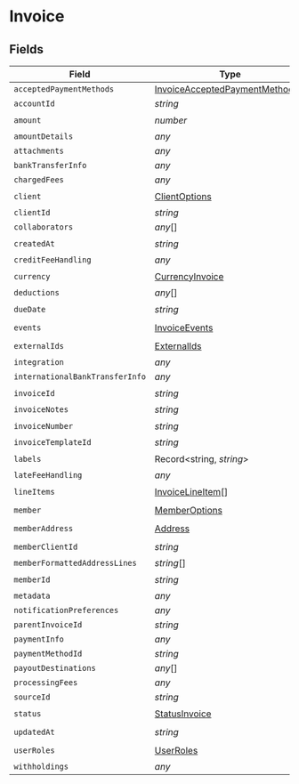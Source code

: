 # Invoice


## Fields

| Field                                                                                   | Type                                                                                    | Required                                                                                | Description                                                                             |
| --------------------------------------------------------------------------------------- | --------------------------------------------------------------------------------------- | --------------------------------------------------------------------------------------- | --------------------------------------------------------------------------------------- |
| `acceptedPaymentMethods`                                                                | [InvoiceAcceptedPaymentMethods](../../models/shared/invoiceacceptedpaymentmethods.md)[] | :heavy_minus_sign:                                                                      | N/A                                                                                     |
| `accountId`                                                                             | *string*                                                                                | :heavy_minus_sign:                                                                      | N/A                                                                                     |
| `amount`                                                                                | *number*                                                                                | :heavy_check_mark:                                                                      | N/A                                                                                     |
| `amountDetails`                                                                         | *any*                                                                                   | :heavy_minus_sign:                                                                      | N/A                                                                                     |
| `attachments`                                                                           | *any*                                                                                   | :heavy_minus_sign:                                                                      | N/A                                                                                     |
| `bankTransferInfo`                                                                      | *any*                                                                                   | :heavy_minus_sign:                                                                      | N/A                                                                                     |
| `chargedFees`                                                                           | *any*                                                                                   | :heavy_minus_sign:                                                                      | N/A                                                                                     |
| `client`                                                                                | [ClientOptions](../../models/shared/clientoptions.md)                                   | :heavy_check_mark:                                                                      | N/A                                                                                     |
| `clientId`                                                                              | *string*                                                                                | :heavy_minus_sign:                                                                      | N/A                                                                                     |
| `collaborators`                                                                         | *any*[]                                                                                 | :heavy_minus_sign:                                                                      | N/A                                                                                     |
| `createdAt`                                                                             | *string*                                                                                | :heavy_check_mark:                                                                      | N/A                                                                                     |
| `creditFeeHandling`                                                                     | *any*                                                                                   | :heavy_minus_sign:                                                                      | N/A                                                                                     |
| `currency`                                                                              | [CurrencyInvoice](../../models/shared/currencyinvoice.md)                               | :heavy_check_mark:                                                                      | N/A                                                                                     |
| `deductions`                                                                            | *any*[]                                                                                 | :heavy_minus_sign:                                                                      | N/A                                                                                     |
| `dueDate`                                                                               | *string*                                                                                | :heavy_check_mark:                                                                      | N/A                                                                                     |
| `events`                                                                                | [InvoiceEvents](../../models/shared/invoiceevents.md)                                   | :heavy_check_mark:                                                                      | N/A                                                                                     |
| `externalIds`                                                                           | [ExternalIds](../../models/shared/externalids.md)                                       | :heavy_check_mark:                                                                      | N/A                                                                                     |
| `integration`                                                                           | *any*                                                                                   | :heavy_minus_sign:                                                                      | N/A                                                                                     |
| `internationalBankTransferInfo`                                                         | *any*                                                                                   | :heavy_minus_sign:                                                                      | N/A                                                                                     |
| `invoiceId`                                                                             | *string*                                                                                | :heavy_check_mark:                                                                      | N/A                                                                                     |
| `invoiceNotes`                                                                          | *string*                                                                                | :heavy_minus_sign:                                                                      | N/A                                                                                     |
| `invoiceNumber`                                                                         | *string*                                                                                | :heavy_check_mark:                                                                      | N/A                                                                                     |
| `invoiceTemplateId`                                                                     | *string*                                                                                | :heavy_minus_sign:                                                                      | N/A                                                                                     |
| `labels`                                                                                | Record<string, *string*>                                                                | :heavy_check_mark:                                                                      | N/A                                                                                     |
| `lateFeeHandling`                                                                       | *any*                                                                                   | :heavy_minus_sign:                                                                      | N/A                                                                                     |
| `lineItems`                                                                             | [InvoiceLineItem](../../models/shared/invoicelineitem.md)[]                             | :heavy_check_mark:                                                                      | N/A                                                                                     |
| `member`                                                                                | [MemberOptions](../../models/shared/memberoptions.md)                                   | :heavy_check_mark:                                                                      | N/A                                                                                     |
| `memberAddress`                                                                         | [Address](../../models/shared/address.md)                                               | :heavy_check_mark:                                                                      | N/A                                                                                     |
| `memberClientId`                                                                        | *string*                                                                                | :heavy_check_mark:                                                                      | N/A                                                                                     |
| `memberFormattedAddressLines`                                                           | *string*[]                                                                              | :heavy_minus_sign:                                                                      | N/A                                                                                     |
| `memberId`                                                                              | *string*                                                                                | :heavy_check_mark:                                                                      | N/A                                                                                     |
| `metadata`                                                                              | *any*                                                                                   | :heavy_minus_sign:                                                                      | N/A                                                                                     |
| `notificationPreferences`                                                               | *any*                                                                                   | :heavy_minus_sign:                                                                      | N/A                                                                                     |
| `parentInvoiceId`                                                                       | *string*                                                                                | :heavy_minus_sign:                                                                      | N/A                                                                                     |
| `paymentInfo`                                                                           | *any*                                                                                   | :heavy_minus_sign:                                                                      | N/A                                                                                     |
| `paymentMethodId`                                                                       | *string*                                                                                | :heavy_minus_sign:                                                                      | N/A                                                                                     |
| `payoutDestinations`                                                                    | *any*[]                                                                                 | :heavy_minus_sign:                                                                      | N/A                                                                                     |
| `processingFees`                                                                        | *any*                                                                                   | :heavy_minus_sign:                                                                      | N/A                                                                                     |
| `sourceId`                                                                              | *string*                                                                                | :heavy_minus_sign:                                                                      | N/A                                                                                     |
| `status`                                                                                | [StatusInvoice](../../models/shared/statusinvoice.md)                                   | :heavy_check_mark:                                                                      | N/A                                                                                     |
| `updatedAt`                                                                             | *string*                                                                                | :heavy_check_mark:                                                                      | N/A                                                                                     |
| `userRoles`                                                                             | [UserRoles](../../models/shared/userroles.md)                                           | :heavy_check_mark:                                                                      | N/A                                                                                     |
| `withholdings`                                                                          | *any*                                                                                   | :heavy_minus_sign:                                                                      | N/A                                                                                     |